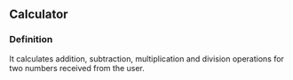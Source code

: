 ## Calculator
### Definition
It calculates addition, subtraction, multiplication and division operations for two numbers received from the user.